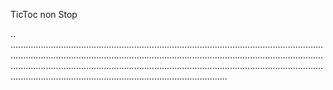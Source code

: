 TicToc non Stop

..
..........................................................................................................................................................................................................................................................................................................................................................................................................................................................................